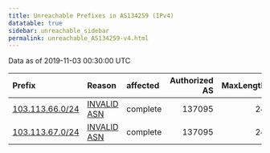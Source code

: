 ```yaml
---
title: Unreachable Prefixes in AS134259 (IPv4)
datatable: true
sidebar: unreachable_sidebar
permalink: unreachable_AS134259-v4.html
---
```


Data as of 2019-11-03 00:30:00 UTC


<div class="datatable-begin"></div>

| Prefix                                                   | Reason                                                                                                  | affected   |   Authorized AS |   MaxLength | Anchor                                       |   unreachable /24s |
|:---------------------------------------------------------|:--------------------------------------------------------------------------------------------------------|:-----------|----------------:|------------:|:---------------------------------------------|-------------------:|
| [103.113.66.0/24](https://stat.ripe.net/103.113.66.0/24) | [INVALID ASN](https://rpki-validator.ripe.net/announcement-preview?asn=AS134259&prefix=103.113.66.0/24) | complete   |          137095 |          24 | [APNIC](unreachable_APNIC_RPKI_Root-v4.html) |                  1 |
| [103.113.67.0/24](https://stat.ripe.net/103.113.67.0/24) | [INVALID ASN](https://rpki-validator.ripe.net/announcement-preview?asn=AS134259&prefix=103.113.67.0/24) | complete   |          137095 |          24 | [APNIC](unreachable_APNIC_RPKI_Root-v4.html) |                  1 |

<div class="datatable-end"></div>